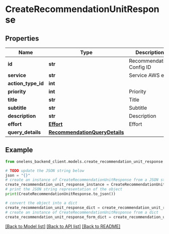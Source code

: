 # CreateRecommendationUnitResponse


## Properties

Name | Type | Description | Notes
------------ | ------------- | ------------- | -------------
**id** | **str** | Recommendation Config ID | 
**service** | **str** | Service AWS etc. | 
**action_type_id** | **int** |  | [optional] 
**priority** | **int** | Priority | 
**title** | **str** | Title | 
**subtitle** | **str** | Subtitle | [optional] 
**description** | **str** | Description | 
**effort** | [**Effort**](Effort.md) | Effort | 
**query_details** | [**RecommendationQueryDetails**](RecommendationQueryDetails.md) |  | 

## Example

```python
from onelens_backend_client.models.create_recommendation_unit_response import CreateRecommendationUnitResponse

# TODO update the JSON string below
json = "{}"
# create an instance of CreateRecommendationUnitResponse from a JSON string
create_recommendation_unit_response_instance = CreateRecommendationUnitResponse.from_json(json)
# print the JSON string representation of the object
print(CreateRecommendationUnitResponse.to_json())

# convert the object into a dict
create_recommendation_unit_response_dict = create_recommendation_unit_response_instance.to_dict()
# create an instance of CreateRecommendationUnitResponse from a dict
create_recommendation_unit_response_form_dict = create_recommendation_unit_response.from_dict(create_recommendation_unit_response_dict)
```
[[Back to Model list]](../README.md#documentation-for-models) [[Back to API list]](../README.md#documentation-for-api-endpoints) [[Back to README]](../README.md)


